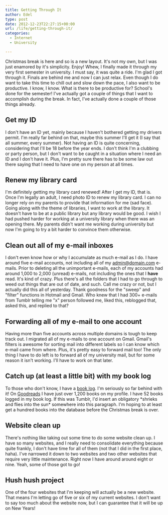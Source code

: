 ```yaml
---
title: Getting Through It
author: Edel
type: post
date: 2012-12-23T22:27:15+00:00
url: /life/getting-through-it/
categories:
  - Internet
  - University

---
```

Christmas break is here and so is a new layout. It's not my own, but I was just enamored by it's simplicity. Enjoy! Whew, I finally made it through my very first semester in university. I must say, it was quite a ride. I'm glad I got through it. Finals are behind me and now I can just relax. Even though I do want to take this time to chill out and slow down the pace, I also want to be productive. I know, I know. What is there to be productive for? School's done for the semester! I've actually got a couple of things that I want to accomplish during the break. In fact, I've actually done a couple of those things already.

## Get my ID

I don't have an ID yet, mainly because I haven't bothered getting my drivers permit. I'm really far behind on that, maybe this summer I'll get it (I say that all summer, every summer). Not having an ID is quite concerning, considering that I'll be 18 before the year ends. I don't think I'm a clubbing or party person, but I don't want to be caught in a situation where I need an ID and I don't have it. Plus, I'm pretty sure there has to be some law out there saying that I need to have one on my person at all times.

## Renew my library card

I'm definitely getting my library card renewed! After I get my ID, that is. Once I'm legally an adult, I need photo ID to renew my library card. I can no longer rely on my parents to provide that information for me (sad face). Going along with the theme of libraries, I want to work at the library. It doesn't have to be at a public library but any library would be good. I wish I had pushed harder for working at a university library when there was an opening there. My parents didn't want me working during university but now I'm going to try a bit harder to convince them otherwise.

## Clean out all of my e-mail inboxes

I don't even know how or why I accumulate as much e-mail as I do. I have around five e-mail accounts, not including all of my admin@domain.com e-mails. Prior to deleting all the unimportant e-mails, each of my accounts had around 1,000 to 2,000 (unread) e-mails, not including the ones that I **have** read. It's kind of crazy. Plus there's all the folders that I had to go through to weed out things that are out of date, and such. Call me crazy or not, but I actually did this all of yesterday. Thank goodness for the "sweep" and "filter" functions in Hotmail and Gmail. Who knew that I had 300+ e-mails from Tumblr telling me "x" person followed me, liked this, reblogged that, asked this, and replied to that?

## Forwarding all of my e-mail to one account

Having more than five accounts across multiple domains is tough to keep track out. I migrated all of my e-mails to one account on Gmail. Gmail's filters is awesome for sorting mail into different labels so I can know which e-mail came from where. Plus, it's pretty easy to forward mail too! The only thing I have to do left is to forward all of my university mail, but for some reason it isn't working. I'll have to work on that later.

## Catch up (at least a little bit) with my book log

To those who don't know, I have a [book log][1]. I'm seriously so far behind with it! On [Goodreads][2] I have just over 1,200 books on my profile. I have 52 books logged in my book log. If this was Tumblr, I'd insert an obligatory \*shrieks and flies into the sun\* somewhere into this paragraph. I'm hoping to at least get a hundred books into the database before the Christmas break is over.

## Website clean up

There's nothing like taking out some time to do some website clean up. I have so many websites, and I really need to consolidate everything because quite frankly, I don't have time for all of them (not that I did in the first place, haha). I've narrowed it down to two websites and two other websites that require very little maintenance. Right now I have around around eight or nine. Yeah, some of those got to go!

## Hush hush project

One of the four websites that I'm keeping will actually be a new website. That means I'm letting go of five or six of my current websites. I don't want to say too much about the website now, but I can guarantee that it will be up on New Years!




 [1]: http://room304.brokenphrases.info
 [2]: http://goodreads.com